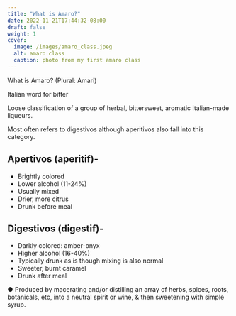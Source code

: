 ```yaml
---
title: "What is Amaro?"
date: 2022-11-21T17:44:32-08:00
draft: false
weight: 1
cover:
  image: /images/amaro_class.jpeg
  alt: amaro class
  caption: photo from my first amaro class
---
```


What is Amaro? (Plural: Amari)

Italian word for bitter

Loose classification of a group of herbal, bittersweet, aromatic Italian-made liqueurs.

Most often refers to digestivos although aperitivos also fall into this category.

## Apertivos (aperitif)-

- Brightly colored
- Lower alcohol (11-24%)
- Usually mixed
- Drier, more citrus
- Drunk before meal

## Digestivos (digestif)-

- Darkly colored: amber-onyx
- Higher alcohol (16-40%)
- Typically drunk as is though mixing is also normal
- Sweeter, burnt caramel
- Drunk after meal

● Produced by macerating and/or distilling an array of herbs, spices, roots, botanicals, etc,
into a neutral spirit or wine, & then sweetening with simple syrup.
